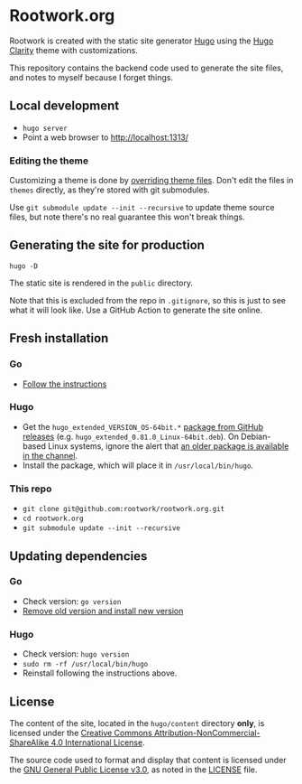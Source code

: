 # Rootwork.org

Rootwork is created with the static site generator [Hugo](http://gohugo.io)
using the [Hugo Clarity](https://github.com/chipzoller/hugo-clarity) theme with
customizations.

This repository contains the backend code used to generate the site files, and
notes to myself because I forget things.

## Local development

* `hugo server`
* Point a web browser to [http://localhost:1313/](http://localhost:1313/)

### Editing the theme

Customizing a theme is done by [overriding theme
files](https://gohugobrasil.netlify.app/themes/customizing/). Don't edit the
files in `themes` directly, as they're stored with git submodules.

Use `git submodule update --init --recursive` to update theme source files, but
note there's no real guarantee this won't break things.

## Generating the site for production

`hugo -D`

The static site is rendered in the `public` directory.

Note that this is excluded from the repo in `.gitignore`, so this is just to see
what it will look like. Use a GitHub Action to generate the site online.

## Fresh installation

### Go

* [Follow the instructions](https://golang.org/doc/install)

### Hugo

* Get the `hugo_extended_VERSION_OS-64bit.*` [package from GitHub
releases](https://github.com/gohugoio/hugo/releases) (e.g.
`hugo_extended_0.81.0_Linux-64bit.deb`). On Debian-based Linux systems, ignore
the alert that [an older package is available in the
channel](https://gohugo.io/getting-started/installing#debian-and-ubuntu).
* Install the package, which will place it in `/usr/local/bin/hugo`.

### This repo

* `git clone git@github.com:rootwork/rootwork.org.git`
* `cd rootwork.org`
* `git submodule update --init --recursive`

## Updating dependencies

### Go

* Check version: `go version`
* [Remove old version and install new
version](https://gist.github.com/nikhita/432436d570b89cab172dcf2894465753)

### Hugo

* Check version: `hugo version`
* `sudo rm -rf /usr/local/bin/hugo`
* Reinstall following the instructions above.

## License

The content of the site, located in the `hugo/content` directory **only**, is
licensed under the [Creative Commons Attribution-NonCommercial-ShareAlike 4.0
International License](https://creativecommons.org/licenses/by-nc-sa/4.0/).

The source code used to format and display that content is licensed under the
[GNU General Public License v3.0](https://www.gnu.org/licenses/gpl-3.0.txt), as
noted in the
[LICENSE](https://github.com/rootwork/rootwork.org/blob/master/LICENSE) file.
